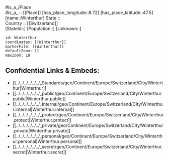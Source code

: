 ﻿---
location: [47.5,8.72] 
mapzoom: [7,12] 
mapmarker: city 
type: City
tags:
- geo/City


SpocWebEntityId: 35648
isDeleted: false
confidential: public

---
#is_a_/Place  
#is_a_ :: [[Place]] 
[has_place_longitude::8.72] 
[has_place_latitude::47.5] 
[name::Winterthur] 
State ::  
Country :: [[Switzerland]]  
[StateId::] 
[Population::] 
[Unknown::] 


```leaflet
id: Winterthur
coordinates: [[Winterthur]] 
markerFile: [[Winterthur]] 
defaultZoom: 11 
maxZoom: 18
```


## Confidential Links & Embeds: 
- [[../../../../../../_Standards/geo/Continent/Europe/Switzerland/City/Winterthur|Winterthur]] 
- [[../../../../../../_public/geo/Continent/Europe/Switzerland/City/Winterthur.public|Winterthur.public]] 
- [[../../../../../../_internal/geo/Continent/Europe/Switzerland/City/Winterthur.internal|Winterthur.internal]] 
- [[../../../../../../_protect/geo/Continent/Europe/Switzerland/City/Winterthur.protect|Winterthur.protect]] 
- [[../../../../../../_private/geo/Continent/Europe/Switzerland/City/Winterthur.private|Winterthur.private]] 
- [[../../../../../../_personal/geo/Continent/Europe/Switzerland/City/Winterthur.personal|Winterthur.personal]] 
- [[../../../../../../_secret/geo/Continent/Europe/Switzerland/City/Winterthur.secret|Winterthur.secret]] 
